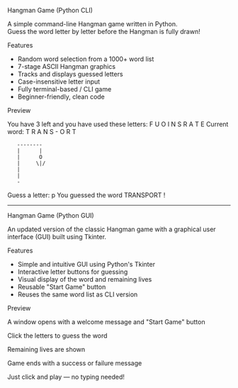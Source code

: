 Hangman Game (Python CLI)

A simple command-line Hangman game written in Python.  
Guess the word letter by letter before the Hangman is fully drawn!



Features

- Random word selection from a 1000+ word list
- 7-stage ASCII Hangman graphics
- Tracks and displays guessed letters
- Case-insensitive letter input
- Fully terminal-based / CLI game
- Beginner-friendly, clean code


Preview

You have 3 left and you have used these letters:  F U O I N S R A T E
Current word:  T R A N S - O R T

       --------
       |      |
       |      O
       |     \|/
       |
       |
       -

Guess a letter: p
You guessed the word  TRANSPORT !

-----

Hangman Game (Python GUI)

An updated version of the classic Hangman game with a graphical user interface (GUI) built using Tkinter.


Features

- Simple and intuitive GUI using Python's Tkinter
- Interactive letter buttons for guessing
- Visual display of the word and remaining lives
- Reusable "Start Game" button
- Reuses the same word list as CLI version


Preview

A window opens with a welcome message and "Start Game" button

Click the letters to guess the word

Remaining lives are shown

Game ends with a success or failure message

Just click and play — no typing needed!